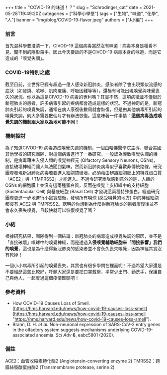 +++
title = "COVID-19 的味道！？"
slug = "Schrodinger_cat"
date = 2021-05-28T19:49:20Z
categories = ["科學小學堂"]
tags = ["生物", "味道", "化學", "人"]
banner = "img/blog/COVID-19-flavor.jpeg"
authors = ["J小編"]
+++

### 前言

首先混科學要澄清一下，CIVOD-19 這個病毒當然沒有味道！病毒本身是種看不見、聞不到的隱形殺手，因此今天要談的不是CIVOD-19 病毒本身的味道，而是它造成的「嗅覺失調」。

### COVID-19特別之處

截至目前，全世界已經有超過一億人感染新冠肺炎，感染者除了會出現類似流感的症狀（如發燒、咳嗽、肌肉痠痛、呼吸困難等等），還極有可能出現嗅覺與味覺喪失的狀況。你以為這是CIVOD-19 病毒的專利嗎？其實不然，這項病徵並不僅限於新冠肺炎的患者，許多病毒引起的疾病都會造成這樣的狀況。不過神奇的是，新冠肺炎引起的嗅覺失調，通常在病人康復後數周就會恢復，但是由其他病毒所引起的嗅覺失調，則大多需要數個月才有辦法恢復。這意味著一件事情：**這個病毒造成嗅覺失調的機制跟大家以為地可能不同！**

### 機制探討

為了知道CIVOD-19 病毒造成嗅覺失調的機制，一個由哈佛醫學院主導、聯合美國其他學校的研究團隊，對這個病毒進行了一番研究。一般認為導致嗅覺失調的機制，是病毒藉由入侵人類的嗅覺神經元 (Olfactory Sensory Neurons, OSNs)，直接破壞神經而讓人無法聞到氣味。然而新冠肺炎病毒似乎喜歡非傳統路線，研究團隊發現新冠肺炎病毒若要進入細胞搞破壞，必須藉由辨識細胞膜上的特殊蛋白質「ACE2」與「TMPRSS2」才能進入。不過令研究團隊感到意外的是，人類的 OSNs 的細胞膜上並沒有這兩種蛋白質，反而在嗅覺上皮組織中的支持細胞 (Sustentacular Cell) 與基底細胞 (Basal Cell) 才發現這兩種特殊蛋白。經過研究團隊更進一步地進行小鼠實驗後，發現所有嗅球 (感受嗅覺的地方) 中的神經細胞都沒有 ACE2 與 TMPRSS2。聰明的你想到為什麼得新冠肺炎的患者康復後並不會永久喪失嗅覺，且較快就可以恢復嗅覺了嗎？

### 小結

根據研究結果，團隊得到一個結論：新冠肺炎的病毒造成嗅覺失調的原因，並不是「直接破壞」嗅球中的嗅覺神經，而是透過**入侵嗅覺輔助細胞來「間接影響」我們的嗅覺**，這也是為什麼得新冠肺炎的感染者並不會永久喪失嗅覺，因為神經其實沒有死掉！

一個小小病毒所引起的嗅覺喪失，其實也有很多學問在裡面呢！不過希望大家還是不要經歷這些比較好，呼籲大家還是要把口罩戴緊，平常少出門、勤洗手，保護自己與他人，一起度過這個疫情難關吧！

### 參考資料

- How COVID-19 Causes Loss of Smell. [https://hms.harvard.edu/news/how-covid-19-causes-loss-smell](https://hms.harvard.edu/news/how-covid-19-causes-loss-smell "https://hms.harvard.edu/news/how-covid-19-causes-loss-smell").
- Brann, D. H. _et al._ Non-neuronal expression of SARS-CoV-2 entry genes in the olfactory system suggests mechanisms underlying COVID-19-associated anosmia. _Sci Adv_ **6**, eabc5801 (2020).

### 備註
ACE2：血管收縮素轉化酶2 (Angiotensin-converting enzyme 2)
TMRSS2：跨膜絲胺酸蛋白酶2 (Transmembrane protease, serine 2)